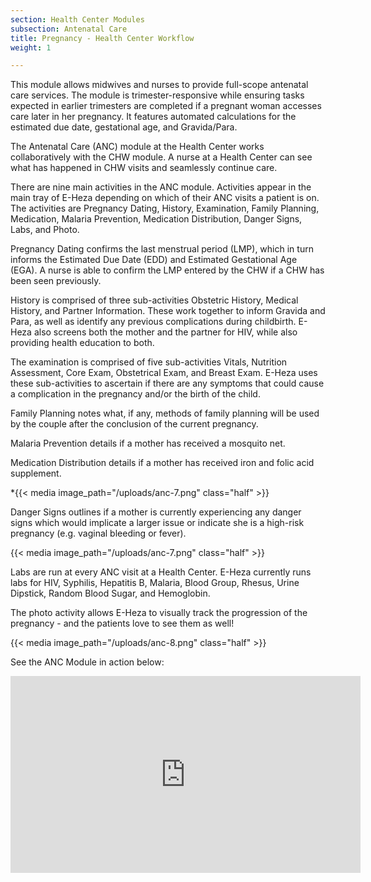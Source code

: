 ```yaml
---
section: Health Center Modules
subsection: Antenatal Care
title: Pregnancy - Health Center Workflow
weight: 1

---
```

This module allows midwives and nurses to provide full-scope antenatal care services. The module is trimester-responsive while ensuring tasks expected in earlier trimesters are completed if a pregnant woman accesses care later in her pregnancy. It features automated calculations for the estimated due date, gestational age, and Gravida/Para.

The Antenatal Care (ANC) module at the Health Center works collaboratively with the CHW module. A nurse at a Health Center can see what has happened in CHW visits and seamlessly continue care.

There are nine main activities in the ANC module. Activities appear in the main tray of E-Heza depending on which of their ANC visits a patient is on. The activities are Pregnancy Dating, History, Examination, Family Planning, Medication, Malaria Prevention, Medication Distribution, Danger Signs, Labs, and Photo.

Pregnancy Dating confirms the last menstrual period (LMP), which in turn informs the Estimated Due Date (EDD) and Estimated Gestational Age (EGA). A nurse is able to confirm the LMP entered by the CHW if a CHW has been seen previously.

History is comprised of three sub-activities Obstetric History, Medical History, and Partner Information. These work together to inform Gravida and Para, as well as identify any previous complications during childbirth. E-Heza also screens both the mother and the partner for HIV, while also providing health education to both.

The examination is comprised of five sub-activities Vitals, Nutrition Assessment, Core Exam, Obstetrical Exam, and Breast Exam. E-Heza uses these sub-activities to ascertain if there are any symptoms that could cause a complication in the pregnancy and/or the birth of the child.

Family Planning notes what, if any, methods of family planning will be used by the couple after the conclusion of the current pregnancy.

Malaria Prevention details if a mother has received a mosquito net.

Medication Distribution details if a mother has received iron and folic acid supplement.

\*{{< media image_path="/uploads/anc-7.png" class="half" >}}

Danger Signs outlines if a mother is currently experiencing any danger signs which would implicate a larger issue or indicate she is a high-risk pregnancy (e.g. vaginal bleeding or fever).

{{< media image_path="/uploads/anc-7.png" class="half" >}}

Labs are run at every ANC visit at a Health Center. E-Heza currently runs labs for HIV, Syphilis, Hepatitis B, Malaria, Blood Group, Rhesus, Urine Dipstick, Random Blood Sugar, and Hemoglobin.

The photo activity allows E-Heza to visually track the progression of the pregnancy - and the patients love to see them as well!

{{< media image_path="/uploads/anc-8.png" class="half" >}}

See the ANC Module in action below:

<iframe width="560" height="315" src="https://www.youtube.com/embed/H4_tBrDbS-c" title="YouTube video player" frameborder="0" allow="accelerometer; autoplay; clipboard-write; encrypted-media; gyroscope; picture-in-picture" allowfullscreen></iframe>